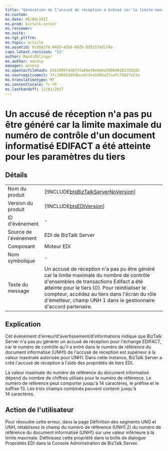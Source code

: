 ```yaml
---
title: "Génération de l’accusé de réception a échoué car la limite maximale du numéro de contrôle de jeu de transactions Edifact a été atteinte pour les paramètres de tiers | Documents Microsoft"
ms.custom: 
ms.date: 06/08/2017
ms.prod: biztalk-server
ms.reviewer: 
ms.suite: 
ms.tgt_pltfrm: 
ms.topic: article
ms.assetid: bcbb6374-0403-42b0-892b-b35157a2c74a
caps.latest.revision: "11"
author: MandiOhlinger
ms.author: mandia
manager: anneta
ms.openlocfilehash: 81b1095f4d8f3fa69e30e9e0af89b0010175d185
ms.sourcegitcommit: 3fc338e52d5dbca2c3ea1685a2faafc7582fe23a
ms.translationtype: MT
ms.contentlocale: fr-FR
ms.lasthandoff: 12/01/2017
---
```

# <a name="acknowledgement-generation-has-failed-as-maximum-limit-of-edifact-transaction-set-control-number-has-been-reached-for-party-settings"></a>Un accusé de réception n'a pas pu être généré car la limite maximale du numéro de contrôle d'un document informatisé EDIFACT a été atteinte pour les paramètres du tiers
## <a name="details"></a>Détails  
  
|||  
|-|-|  
|Nom du produit|[!INCLUDE[btsBizTalkServerNoVersion](../includes/btsbiztalkservernoversion-md.md)]|  
|Version du produit|[!INCLUDE[btsEDIVersion](../includes/btsediversion-md.md)]|  
|ID d'événement|-|  
|Source de l'événement|EDI de BizTalk Server|  
|Composant|Moteur EDI|  
|Nom symbolique|-|  
|Texte du message|Un accusé de réception n'a pas pu être généré car la limite maximale du nombre de contrôle d'ensembles de transactions Edifact a été atteinte pour le tiers {0}. Pour réinitialiser le compteur, accédez au tiers dans l'écran du rôle d'émetteur, champ UNH 1 dans le gestionnaire d'accord partenaire.|  
  
## <a name="explanation"></a>Explication  
 Cet événement d'erreur/d'avertissement/d'informations indique que BizTalk Server n'a pas pu générer un accusé de réception pour l'échange EDIFACT, car le numéro de contrôle qu'il a entré dans le numéro de référence du document informatisé (UNH1) de l'accusé de réception est supérieur à la valeur maximale autorisée pour UNH1. Dans cette instance, BizTalk Server a créé l'accusé de réception à l'aide des propriétés de tiers EDI.  
  
 La valeur maximale du numéro de référence du document informatisé dépend du nombre de chiffres utilisés pour le numéro de référence. Le numéro de référence peut comporter jusqu'à 14 caractères, le préfixe et le suffixe 13. Les trois champs combinés peuvent contenir jusqu'à 14 caractères.  
  
## <a name="user-action"></a>Action de l'utilisateur  
 Pour résoudre cette erreur, dans la page Définition des segments UNG et UNH, rétablissez le champ du numéro de référence (UNH1.2) du numéro de référence du document informatisé (UNH1) sur une valeur inférieure à la limite maximale. Définissez cette propriété dans la boîte de dialogue Propriétés EDI dans la Console Administration de BizTalk Server.